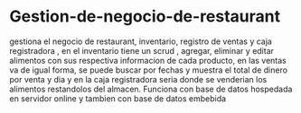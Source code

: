 # Gestion-de-negocio-de-restaurant
gestiona el negocio de restaurant, inventario, registro de ventas y caja registradora , en el inventario tiene un scrud , agregar, eliminar y editar alimentos con sus respectiva
informacion de cada producto, en las ventas va de igual forma, se puede buscar por fechas y muestra el total de dinero por venta y dia y en la caja registradora seria donde 
se venderian los alimentos restandolos del almacen. 
Funciona con base de datos hospedada en servidor online y tambien con base de datos embebida
